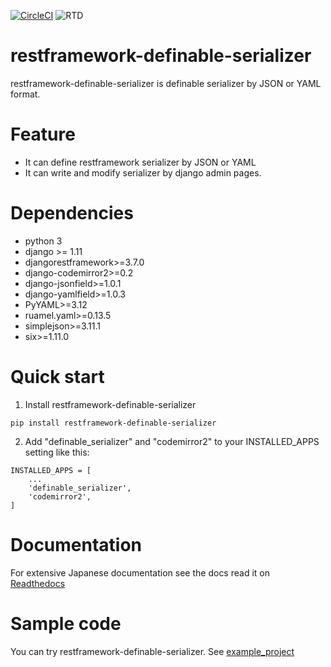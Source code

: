 [![CircleCI](https://circleci.com/gh/salexkidd/restframework-definable-serializer/tree/master.svg?style=svg)](https://circleci.com/gh/salexkidd/restframework-definable-serializer/tree/master) ![RTD](https://media.readthedocs.org/static/projects/badges/passing.svg)

# restframework-definable-serializer

restframework-definable-serializer is definable serializer by JSON or YAML format.


# Feature
- It can define restframework serializer by JSON or YAML
- It can write and modify serializer by django admin pages.


# Dependencies
- python 3
- django >= 1.11
- djangorestframework>=3.7.0
- django-codemirror2>=0.2
- django-jsonfield>=1.0.1
- django-yamlfield>=1.0.3
- PyYAML>=3.12
- ruamel.yaml>=0.13.5
- simplejson>=3.11.1
- six>=1.11.0


# Quick start

1. Install restframework-definable-serializer

```
pip install restframework-definable-serializer
```

2. Add "definable_serializer" and "codemirror2" to your INSTALLED_APPS setting like this:

```
INSTALLED_APPS = [
    ...
    'definable_serializer',
    'codemirror2',
]
```

# Documentation

For extensive Japanese documentation see the docs read it on [Readthedocs](https://readthedocs.org/projects/restframework-definable-serializer/)


# Sample code
You can try restframework-definable-serializer.
See [example_project](https://github.com/salexkidd/restframework-definable-serializer-example)
